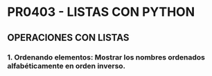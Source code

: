 # PR0403 - LISTAS CON PYTHON

## OPERACIONES CON LISTAS

### 1. Ordenando elementos: Mostrar los nombres ordenados alfabéticamente en orden inverso.

``` python



```

